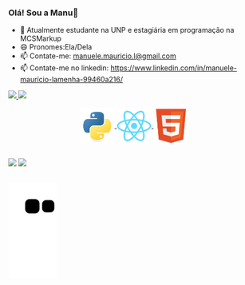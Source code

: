 ### Olá! Sou a Manu👋

- 🔭 Atualmente estudante na UNP e estagiária em programação na MCSMarkup
- 😄 Pronomes:Ela/Dela
- 📫 Contate-me: manuele.mauricio.l@gmail.com
- 📫 Contate-me no linkedin: https://www.linkedin.com/in/manuele-maurício-lamenha-99460a216/


<div align="center">
  <div align="left">
    <a href="https://github.com/Manu3052">
    <img height="180em" src="https://github-readme-stats.vercel.app/api?username=Manu3052&show_icons=true&theme=dark&include_all_commits=true&count_private=true"/>
    <img height="180em" src="https://github-readme-stats.vercel.app/api/top-langs/?username=Manu3052&layout=compact&langs_count=7&theme=dark"/>
  </div><br>
  <div display="flex">
     <img align="center" alt="Manu-Python" height="70" width="70" src="https://raw.githubusercontent.com/devicons/devicon/master/icons/python/python-original.svg">
     <img align="center" alt="Manu-React" height="70" width="70" src="https://raw.githubusercontent.com/devicons/devicon/master/icons/react/react-original.svg">
     <img align="center" alt="Manu-HTML" height="70" width="70" src="https://raw.githubusercontent.com/devicons/devicon/master/icons/html5/html5-original.svg">
  </div>
</div>
  
  ##
 
<div>
  <a href = "mailto:manuele.mauricio.l@gmail.com"><img src="https://img.shields.io/badge/-Gmail-%23333?style=for-the-badge&logo=gmail&logoColor=white" target="_blank"></a>
  <a href="https://www.linkedin.com/in/manuele-maurício-lamenha-99460a216/" target="_blank"><img src="https://img.shields.io/badge/-LinkedIn-%230077B5?style=for-the-badge&logo=linkedin&logoColor=white" target="_blank"></a>
</div>
  
  
 ##
 ![Snake animation](https://github.com/rafaballerini/rafaballerini/blob/output/github-contribution-grid-snake.svg)
    
